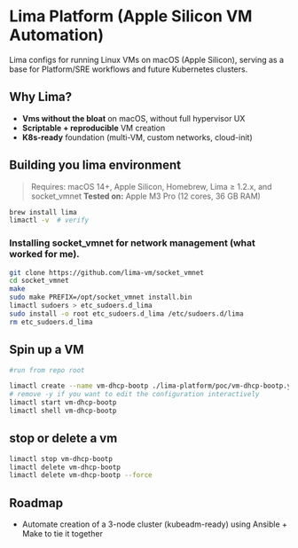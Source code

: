 # Lima Platform (Apple Silicon VM Automation)

Lima configs for running Linux VMs on macOS (Apple Silicon), serving as a base for Platform/SRE workflows and future Kubernetes clusters.

## Why Lima?
- **Vms without the bloat** on macOS, without full hypervisor UX
- **Scriptable + reproducible** VM creation
- **K8s-ready** foundation (multi-VM, custom networks, cloud-init)

## Building you lima environment

> Requires: macOS 14+, Apple Silicon, Homebrew, Lima ≥ 1.2.x, and socket_vmnet
> **Tested on:** Apple M3 Pro (12 cores, 36 GB RAM)

```bash
brew install lima
limactl -v  # verify
```

### Installing socket_vmnet for network management (what worked for me).
```bash
git clone https://github.com/lima-vm/socket_vmnet
cd socket_vmnet
make
sudo make PREFIX=/opt/socket_vmnet install.bin
limactl sudoers > etc_sudoers.d_lima
sudo install -o root etc_sudoers.d_lima /etc/sudoers.d/lima
rm etc_sudoers.d_lima
```

## Spin up a VM
``` bash
#run from repo root

limactl create --name vm-dhcp-bootp ./lima-platform/poc/vm-dhcp-bootp.yml -y
# remove -y if you want to edit the configuration interactively
limactl start vm-dhcp-bootp
limactl shell vm-dhcp-bootp
```
## stop or delete a vm
``` bash
limactl stop vm-dhcp-bootp
limactl delete vm-dhcp-bootp
limactl delete vm-dhcp-bootp --force
```
## Roadmap
- Automate creation of a 3-node cluster (kubeadm-ready) using Ansible + Make to tie it together
